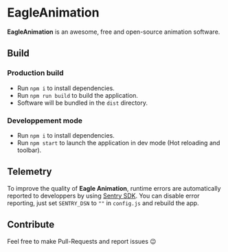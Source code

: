 # EagleAnimation

__EagleAnimation__ is an awesome, free and open-source animation software.

## Build

### Production build

- Run `npm i` to install dependencies.
- Run `npm run build` to build the application.
- Software will be bundled in the `dist` directory.

### Developpement mode

- Run `npm i` to install dependencies.
- Run `npm start` to launch the application in dev mode (Hot reloading and toolbar).

## Telemetry

To improve the quality of __Eagle Animation__, runtime errors are automatically reported to developpers by using [Sentry SDK](https://sentry.io/).
You can disable error reporting, just set `SENTRY_DSN` to `""` in `config.js` and rebuild the app.

## Contribute

Feel free to make Pull-Requests and report issues 😉
